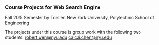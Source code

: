 ### Course Projects for Web Search Engine

Fall 2015 Semester by Torsten
New York University, Polytechnic School of Engineering

The projects under this course is group work with the following two students:
robert.wen@nyu.edu
caicai.chen@nyu.edu

